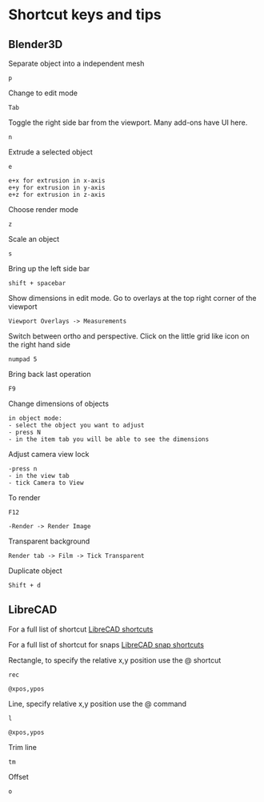# Shortcut keys and tips

## Blender3D
Separate object into a independent mesh
```
p
```

Change to edit mode
```
Tab
```

Toggle the right side bar from the viewport. Many add-ons have UI here.
```
n
``` 

Extrude a selected object
```
e

e+x for extrusion in x-axis
e+y for extrusion in y-axis
e+z for extrusion in z-axis
```

Choose render mode
```
z
```

Scale an object
```
s
```

Bring up the left side bar
```
shift + spacebar
```

Show dimensions in edit mode. Go to overlays at the top right corner of the viewport
```
Viewport Overlays -> Measurements
```

Switch between ortho and perspective. Click on the little grid like icon on the right hand side 
```
numpad 5
```

Bring back last operation 
```
F9
```

Change dimensions of objects
```
in object mode:
- select the object you want to adjust
- press N
- in the item tab you will be able to see the dimensions
```

Adjust camera view lock
```
-press n
- in the view tab 
- tick Camera to View
```

To render
```
F12

-Render -> Render Image
```

Transparent background 
```
Render tab -> Film -> Tick Transparent
```

Duplicate object
```
Shift + d
```

## LibreCAD
For a full list of shortcut <a href="https://wiki.librecad.org/index.php/A_short_manual_for_use_from_the_command_line" target="_blank">LibreCAD shortcuts</a>

For a full list of shortcut for snaps <a href="https://librecad.readthedocs.io/en/latest/ref/snaps.html" target="_blank">LibreCAD snap shortcuts</a>

Rectangle, to specify the relative x,y position use the @ shortcut
```
rec

@xpos,ypos
```

Line, specify relative x,y position use the @ command
```
l

@xpos,ypos
```

Trim line
```
tm
```

Offset
```
o
```